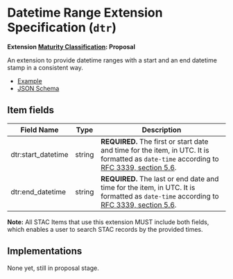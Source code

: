# Datetime Range Extension Specification (`dtr`)

**Extension [Maturity Classification](../README.md#extension-maturity): Proposal**

An extension to provide datetime ranges with a start and an end datetime stamp in a consistent way.

- [Example](examples/example-video.json)
- [JSON Schema](json-schema/datetime-range-item.json)

## Item fields

| Field Name         | Type   | Description                                                  |
| ------------------ | ------ | ------------------------------------------------------------ |
| dtr:start_datetime | string | **REQUIRED.** The first or start date and time for the item, in UTC. It is formatted as `date-time` according to [RFC 3339, section 5.6](https://tools.ietf.org/html/rfc3339#section-5.6). |
| dtr:end_datetime   | string | **REQUIRED.** The last or end date and time for the item, in UTC. It is formatted as `date-time` according to [RFC 3339, section 5.6](https://tools.ietf.org/html/rfc3339#section-5.6). |

**Note:** All STAC Items that use this extension MUST include both fields, which enables a user to
search STAC records by the provided times.

## Implementations

None yet, still in proposal stage.

